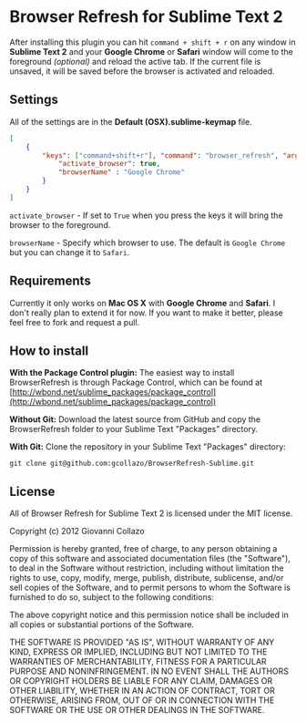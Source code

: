 # Browser Refresh for Sublime Text 2

After installing this plugin you can hit `command + shift + r` on any window in **Sublime Text 2** and your **Google Chrome** or **Safari** window will come to the foreground *(optional)* and reload the active tab. If the current file is unsaved, it will be saved before the browser is activated and reloaded.

## Settings
All of the settings are in the **Default (OSX).sublime-keymap** file.

```json
[
    {
        "keys": ["command+shift+r"], "command": "browser_refresh", "args": {
            "activate_browser": true,
            "browserName" : "Google Chrome"
        }
    }
]
```

`activate_browser` - If set to `True` when you press the keys it will bring the browser to the foreground.

`browserName` - Specify which browser to use. The default is `Google Chrome` but you can change it to `Safari`.


## Requirements
Currently it only works on **Mac OS X** with **Google Chrome** and **Safari**. I don't really plan to extend it for now. If you want to make it better, please feel free to fork and request a pull.

## How to install
**With the Package Control plugin:** The easiest way to install BrowserRefresh is through Package Control, which can be found at [http://wbond.net/sublime_packages/package_control](http://wbond.net/sublime_packages/package_control)

**Without Git:** Download the latest source from GitHub and copy the BrowserRefresh folder to your Sublime Text "Packages" directory.

**With Git:** Clone the repository in your Sublime Text "Packages" directory:

```
git clone git@github.com:gcollazo/BrowserRefresh-Sublime.git
```

## License
All of Browser Refresh for Sublime Text 2 is licensed under the MIT license.

Copyright (c) 2012 Giovanni Collazo

Permission is hereby granted, free of charge, to any person obtaining a copy of this software and associated documentation files (the "Software"), to deal in the Software without restriction, including without limitation the rights to use, copy, modify, merge, publish, distribute, sublicense, and/or sell copies of the Software, and to permit persons to whom the Software is furnished to do so, subject to the following conditions:

The above copyright notice and this permission notice shall be included in all copies or substantial portions of the Software.

THE SOFTWARE IS PROVIDED "AS IS", WITHOUT WARRANTY OF ANY KIND, EXPRESS OR IMPLIED, INCLUDING BUT NOT LIMITED TO THE WARRANTIES OF MERCHANTABILITY, FITNESS FOR A PARTICULAR PURPOSE AND NONINFRINGEMENT. IN NO EVENT SHALL THE AUTHORS OR COPYRIGHT HOLDERS BE LIABLE FOR ANY CLAIM, DAMAGES OR OTHER LIABILITY, WHETHER IN AN ACTION OF CONTRACT, TORT OR OTHERWISE, ARISING FROM, OUT OF OR IN CONNECTION WITH THE SOFTWARE OR THE USE OR OTHER DEALINGS IN THE SOFTWARE.